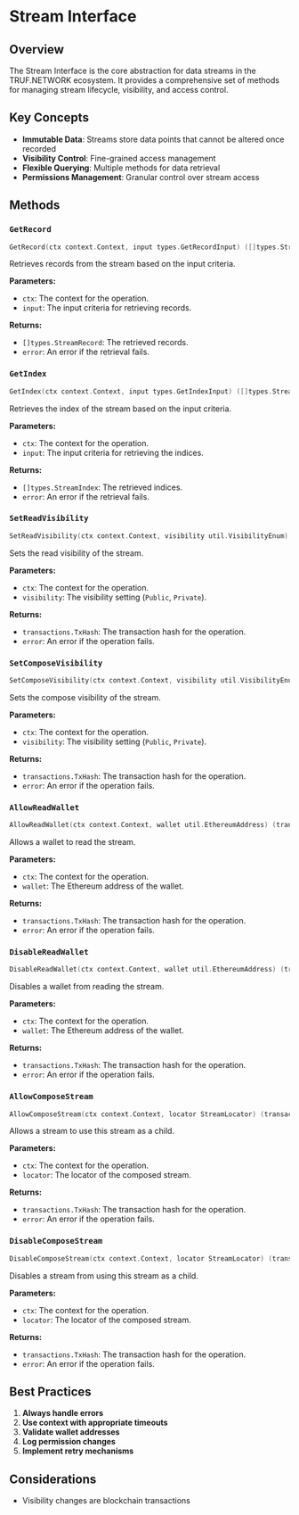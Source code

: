 # Stream Interface

## Overview

The Stream Interface is the core abstraction for data streams in the TRUF.NETWORK ecosystem. It provides a comprehensive set of methods for managing stream lifecycle, visibility, and access control.

## Key Concepts

- **Immutable Data**: Streams store data points that cannot be altered once recorded
- **Visibility Control**: Fine-grained access management
- **Flexible Querying**: Multiple methods for data retrieval
- **Permissions Management**: Granular control over stream access

## Methods

### `GetRecord`

```go
GetRecord(ctx context.Context, input types.GetRecordInput) ([]types.StreamRecord, error)
```

Retrieves records from the stream based on the input criteria.

**Parameters:**
- `ctx`: The context for the operation.
- `input`: The input criteria for retrieving records.

**Returns:**
- `[]types.StreamRecord`: The retrieved records.
- `error`: An error if the retrieval fails.

### `GetIndex`

```go
GetIndex(ctx context.Context, input types.GetIndexInput) ([]types.StreamIndex, error)
```

Retrieves the index of the stream based on the input criteria.

**Parameters:**
- `ctx`: The context for the operation.
- `input`: The input criteria for retrieving the indices.

**Returns:**
- `[]types.StreamIndex`: The retrieved indices.
- `error`: An error if the retrieval fails.

### `SetReadVisibility`

```go
SetReadVisibility(ctx context.Context, visibility util.VisibilityEnum) (transactions.TxHash, error)
```

Sets the read visibility of the stream.

**Parameters:**
- `ctx`: The context for the operation.
- `visibility`: The visibility setting (`Public`, `Private`).

**Returns:**
- `transactions.TxHash`: The transaction hash for the operation.
- `error`: An error if the operation fails.

### `SetComposeVisibility`

```go
SetComposeVisibility(ctx context.Context, visibility util.VisibilityEnum) (transactions.TxHash, error)
```

Sets the compose visibility of the stream.

**Parameters:**
- `ctx`: The context for the operation.
- `visibility`: The visibility setting (`Public`, `Private`).

**Returns:**
- `transactions.TxHash`: The transaction hash for the operation.
- `error`: An error if the operation fails.

### `AllowReadWallet`

```go
AllowReadWallet(ctx context.Context, wallet util.EthereumAddress) (transactions.TxHash, error)
```

Allows a wallet to read the stream.

**Parameters:**
- `ctx`: The context for the operation.
- `wallet`: The Ethereum address of the wallet.

**Returns:**
- `transactions.TxHash`: The transaction hash for the operation.
- `error`: An error if the operation fails.

### `DisableReadWallet`

```go
DisableReadWallet(ctx context.Context, wallet util.EthereumAddress) (transactions.TxHash, error)
```

Disables a wallet from reading the stream.

**Parameters:**
- `ctx`: The context for the operation.
- `wallet`: The Ethereum address of the wallet.

**Returns:**
- `transactions.TxHash`: The transaction hash for the operation.
- `error`: An error if the operation fails.

### `AllowComposeStream`

```go
AllowComposeStream(ctx context.Context, locator StreamLocator) (transactions.TxHash, error)
```

Allows a stream to use this stream as a child.

**Parameters:**
- `ctx`: The context for the operation.
- `locator`: The locator of the composed stream.

**Returns:**
- `transactions.TxHash`: The transaction hash for the operation.
- `error`: An error if the operation fails.

### `DisableComposeStream`

```go
DisableComposeStream(ctx context.Context, locator StreamLocator) (transactions.TxHash, error)
```

Disables a stream from using this stream as a child.

**Parameters:**
- `ctx`: The context for the operation.
- `locator`: The locator of the composed stream.

**Returns:**
- `transactions.TxHash`: The transaction hash for the operation.
- `error`: An error if the operation fails.

## Best Practices

1. **Always handle errors**
2. **Use context with appropriate timeouts**
3. **Validate wallet addresses**
4. **Log permission changes**
5. **Implement retry mechanisms**

## Considerations

- Visibility changes are blockchain transactions